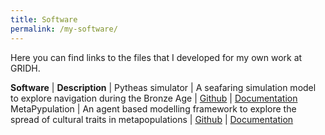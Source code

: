 ```yaml
---
title: Software
permalink: /my-software/
---
```


Here you can find links to the files that I developed for my own work at GRIDH.

**Software** | **Description** |
Pytheas simulator | A seafaring simulation model to explore navigation during the Bronze Age | [Github](https://github.com/mtomasini/pytheas-simulator) | [Documentation](https://mtomasini.github.io/pytheas-simulator/)
MetaPypulation | An agent based modelling framework to explore the spread of cultural traits in metapopulations | [Github](https://github.com/mtomasini/MetapopulationsPython) | [Documentation](https://mtomasini.github.io/MetapopulationsPython/)
